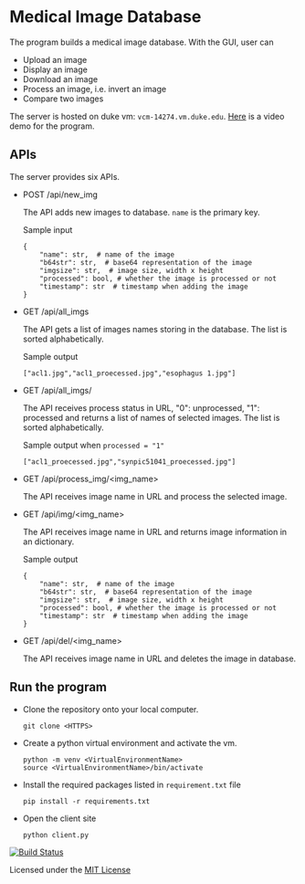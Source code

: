 # Medical Image Database

The program builds a medical image database. With the GUI, user can
- Upload an image
- Display an image
- Download an image
- Process an image, i.e. invert an image
- Compare two images

The server is hosted on duke vm: `vcm-14274.vm.duke.edu`. [Here](https://drive.google.com/file/d/1h9aNJgtQ7ay0TcS8B0Wji6i-VyG1j_MW/view?usp=sharing) is a video demo for the program.

## APIs
The server provides six APIs.

- POST /api/new_img
 
  The API adds new images to database. `name` is the primary key.

  Sample input
  ```
  {
      "name": str,  # name of the image
      "b64str": str,  # base64 representation of the image
      "imgsize": str,  # image size, width x height
      "processed": bool, # whether the image is processed or not
      "timestamp": str  # timestamp when adding the image
  }
  ```

- GET /api/all_imgs
   
    The API gets a list of images names storing in the database. The list is sorted alphabetically.

    Sample output
    ```
    ["acl1.jpg","acl1_proecessed.jpg","esophagus 1.jpg"]
    ```

- GET /api/all_imgs/<processed>

    The API receives process status in URL, "0": unprocessed, "1": processed and returns a list of names of selected images. The list is sorted alphabetically.

    Sample output when `processed = "1"`
    ```
    ["acl1_proecessed.jpg","synpic51041_proecessed.jpg"]
    ```

- GET /api/process_img/<img_name>

    The API receives image name in URL and process the selected image.

- GET /api/img/<img_name>

    The API receives image name in URL and returns image information in an dictionary.

    Sample output
    ```
    {
        "name": str,  # name of the image
        "b64str": str,  # base64 representation of the image
        "imgsize": str,  # image size, width x height
        "processed": bool, # whether the image is processed or not
        "timestamp": str  # timestamp when adding the image
    }
    ```

- GET /api/del/<img_name>

    The API receives image name in URL and deletes the image in database.

## Run the program
- Clone the repository onto your local computer.
    ```
    git clone <HTTPS>
    ```

- Create a python virtual environment and activate the vm.

    ```
    python -m venv <VirtualEnvironmentName>
    source <VirtualEnvironmentName>/bin/activate
    ```
- Install the required packages listed in ```requirement.txt``` file
    
    ```
    pip install -r requirements.txt
    ```

- Open the client site
    ```
    python client.py
    ```

[![Build Status](https://travis-ci.com/BME547-Spring2020/final-project-tongshen9095.svg?token=ux78qpJUFtLc2BCMkjZA&branch=master)](https://travis-ci.com/BME547-Spring2020/final-project-tongshen9095)

Licensed under the [MIT License](LICENSE.txt)
